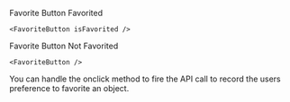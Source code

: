 Favorite Button Favorited

    <FavoriteButton isFavorited />

Favorite Button Not Favorited

    <FavoriteButton />

You can handle the onclick method to fire the API call to record the users preference to favorite an object.
